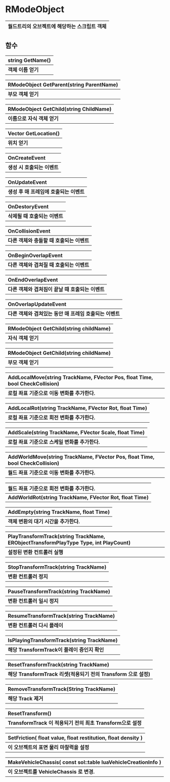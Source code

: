 # **RModeObject**

| **월드트리의 오브젝트에 해당하는 스크립트 객체** |
| :--- |
## **함수**

| **string GetName()** |
| :--- |
| **객체 이름 얻기** |

| **RModeObject GetParent(string ParentName)** |
| :--- |
| **부모 객체 얻기** |

| **RModeObject GetChild(string ChildName)** |
| :--- |
| **이름으로 자식 객체 얻기** |

| **Vector GetLocation()** |
| :--- |
| **위치 얻기** |

| **OnCreateEvent** |
| :--- |
| **생성 시 호출되는 이벤트** |

| **OnUpdateEvent** |
| :--- |
| **생성 후 매 프레임에 호출되는 이벤트** |

| **OnDestoryEvent** |
| :--- |
| **삭제될 때 호출되는 이벤트** |

| **OnCollisionEvent** |
| :--- |
| **다른 객체와 충돌할 때 호출되는 이벤트** |

| **OnBeginOverlapEvent** |
| :--- |
| **다른 객체와 겹쳐질 때 호출되는 이벤트** |

| **OnEndOverlapEvent** |
| :--- |
| **다른 객체와 겹쳐짐이 끝날 때 호출되는 이벤트** |

| **OnOverlapUpdateEvent** |
| :--- |
| **다른 객체와 겹쳐있는 동안 매 프레임 호출되는 이벤트** |

| **RModeObject GetChild(string childName)** |
| :--- |
| **자식 객체 얻기** |

| **RModeObject GetChild(string childName)** |
| :--- |
| **부모 객체 얻기** |

| **AddLocalMove(string TrackName, FVector Pos, float Time, bool CheckCollision)** |
| :--- |
| **로컬 좌표 기준으로 이동 변화를 추가한다.** |

| **AddLocalRot(string TrackName, FVector Rot, float Time)** |
| :--- |
| **로컬 좌표 기준으로 회전 변화를 추가한다.** |

| **AddScale(string TrackName, FVector Scale, float Time)** |
| :--- |
| **로컬 좌표 기준으로 스케일 변화를 추가한다.** |

| **AddWorldMove(string TrackName, FVector Pos, float Time, bool CheckCollision)** |
| :--- |
| **월드 좌표 기준으로 이동 변화를 추가한다.** |

| **월드 좌표 기준으로 회전 변화를 추가한다.** |
| :--- |
| **AddWorldRot(string TrackName, FVector Rot, float Time)** |

| **AddEmpty(string TrackName, float Time)** |
| :--- |
| **객체 변환의 대기 시간을 추가한다.** |

| **PlayTransformTrack(string TrackName, ERObjectTransformPlayType Type, int PlayCount)** |
| :--- |
| **설정된 변환 컨트롤러 실행** |

| **StopTransformTrack(string TrackName)** |
| :--- |
| **변환 컨트롤러 정지** |

| **PauseTransformTrack(string TrackName)** |
| :--- |
| **변환 컨트롤러 일시 정지** |

| **ResumeTransformTrack(string TrackName)** |
| :--- |
| **변환 컨트롤러 다시 플레이** |

| **IsPlayingTransformTrack(string TrackName)** |
| :--- |
| **해당 TransformTrack이 플레이 중인지 확인** |

| **ResetTransformTrack(string TrackName)** |
| :--- |
| **해당 TransformTrack 리셋(적용되기 전의 Transform 으로 설정)** |

| **RemoveTransformTrack(String TrackName)** |
| :--- |
| **해당 Track 제거** |

| **ResetTransform()** |
| :--- |
| **TransformTrack 이 적용되기 전의 최초 Transform으로 설정** |

| **SetFriction( float value, float restitution, float density )** |
| :--- |
| **이 오브젝트의 표면 물리 마찰력을 설정** |

| **MakeVehicleChassis( const sol::table luaVehicleCreationInfo )** |
| :--- |
| **이 오브젝트를 VehicleChassis 로 변경.** |

